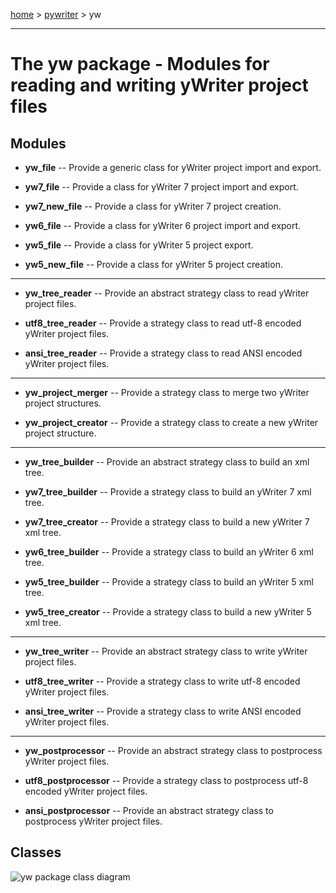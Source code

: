 [home](../../index) > [pywriter](pywriter) > yw

---

# The yw package - Modules for reading and writing yWriter project files
 
## Modules
 
- **yw_file** -- Provide a generic class for yWriter project import and export.

- **yw7_file** -- Provide a class for yWriter 7 project import and export.

- **yw7_new_file** -- Provide a class for yWriter 7 project creation.

- **yw6_file** -- Provide a class for yWriter 6 project import and export.

- **yw5_file** -- Provide a class for yWriter 5 project export.

- **yw5_new_file** -- Provide a class for yWriter 5 project creation.

---
 
- **yw_tree_reader** -- Provide an abstract strategy class to read yWriter project files.

- **utf8_tree_reader** -- Provide a strategy class to read utf-8 encoded yWriter project files.

- **ansi_tree_reader** -- Provide a strategy class to read ANSI encoded yWriter project files.

---
 
- **yw_project_merger** -- Provide a strategy class to merge two yWriter project structures.

- **yw_project_creator** -- Provide a strategy class to create a new yWriter project structure.

---
 
- **yw_tree_builder** -- Provide an abstract strategy class to build an xml tree. 

- **yw7_tree_builder** -- Provide a strategy class to build an yWriter 7 xml tree.

- **yw7_tree_creator** -- Provide a strategy class to build a new yWriter 7 xml tree.

- **yw6_tree_builder** -- Provide a strategy class to build an yWriter 6 xml tree.

- **yw5_tree_builder** -- Provide a strategy class to build an yWriter 5 xml tree.

- **yw5_tree_creator** -- Provide a strategy class to build a new yWriter 5 xml tree.

---

- **yw_tree_writer** -- Provide an abstract strategy class to write yWriter project files.

- **utf8_tree_writer** -- Provide a strategy class to write utf-8 encoded yWriter project files.

- **ansi_tree_writer** -- Provide a strategy class to write ANSI encoded yWriter project files.

---
 
- **yw_postprocessor** -- Provide an abstract strategy class to postprocess yWriter project files.

- **utf8_postprocessor** -- Provide a strategy class to postprocess utf-8 encoded yWriter project files.

- **ansi_postprocessor** -- Provide an abstract strategy class to postprocess yWriter project files.

## Classes

![yw package class diagram](img/yw_package_class_diagram.png)
